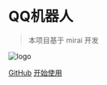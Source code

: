# QQ机器人

> 本项目基于 mirai 开发

![logo](https://count.getloli.com/get/@Qbot?theme=rule34)

[GitHub](https://github.com/atigger/Qbot)
[开始使用](#基本功能)
